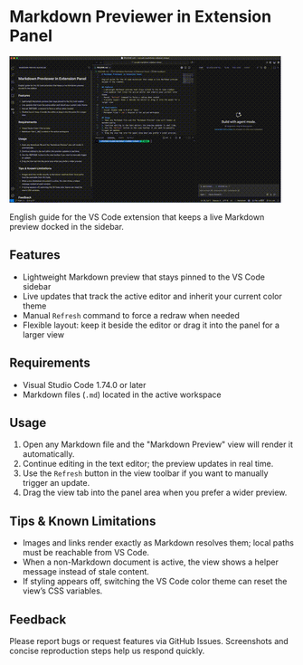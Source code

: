 # Markdown Previewer in Extension Panel

![demo](assets/demo.gif)

English guide for the VS Code extension that keeps a live Markdown preview docked in the sidebar.

## Features
- Lightweight Markdown preview that stays pinned to the VS Code sidebar
- Live updates that track the active editor and inherit your current color theme
- Manual `Refresh` command to force a redraw when needed
- Flexible layout: keep it beside the editor or drag it into the panel for a larger view

## Requirements
- Visual Studio Code 1.74.0 or later
- Markdown files (`.md`) located in the active workspace

## Usage
1. Open any Markdown file and the "Markdown Preview" view will render it automatically.
2. Continue editing in the text editor; the preview updates in real time.
3. Use the `Refresh` button in the view toolbar if you want to manually trigger an update.
4. Drag the view tab into the panel area when you prefer a wider preview.

## Tips & Known Limitations
- Images and links render exactly as Markdown resolves them; local paths must be reachable from VS Code.
- When a non-Markdown document is active, the view shows a helper message instead of stale content.
- If styling appears off, switching the VS Code color theme can reset the view’s CSS variables.

## Feedback
Please report bugs or request features via GitHub Issues. Screenshots and concise reproduction steps help us respond quickly.
